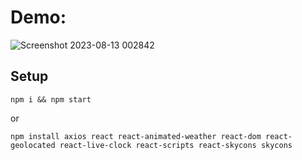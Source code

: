# Demo:
![Screenshot 2023-08-13 002842](https://github.com/AyushKumar-AK/React_WeatherApp/assets/101948218/9a56d41b-9be9-4a20-b583-9479563c5ce1)


## Setup

```
npm i && npm start 
```
or 
```
npm install axios react react-animated-weather react-dom react-geolocated react-live-clock react-scripts react-skycons skycons
```
